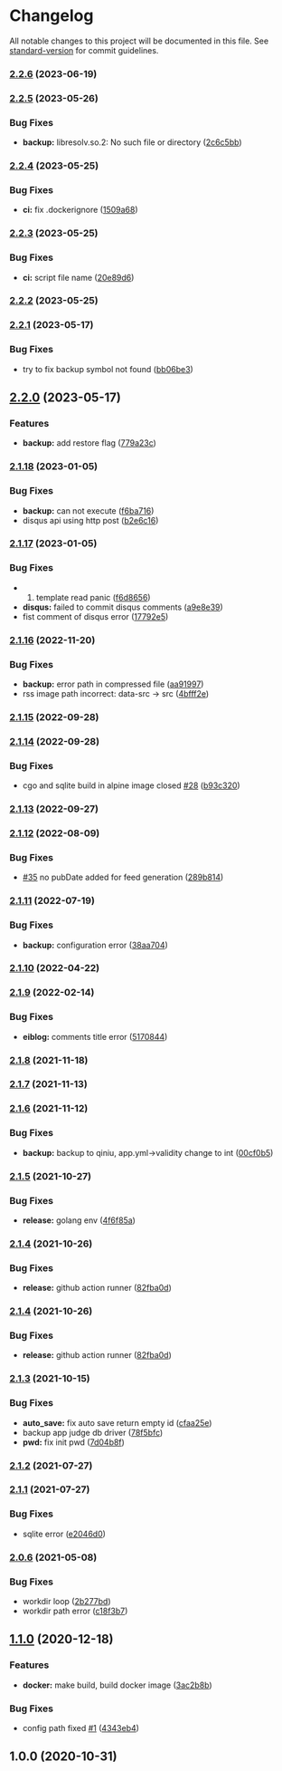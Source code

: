 # Changelog

All notable changes to this project will be documented in this file. See [standard-version](https://github.com/conventional-changelog/standard-version) for commit guidelines.

### [2.2.6](https://github.com/eiblog/eiblog/compare/v2.2.5...v2.2.6) (2023-06-19)

### [2.2.5](https://github.com/eiblog/eiblog/compare/v2.2.4...v2.2.5) (2023-05-26)


### Bug Fixes

* **backup:** libresolv.so.2: No such file or directory ([2c6c5bb](https://github.com/eiblog/eiblog/commit/2c6c5bb97708683bed8c889a7a1076f1f88ee5a8))

### [2.2.4](https://github.com/eiblog/eiblog/compare/v2.2.3...v2.2.4) (2023-05-25)


### Bug Fixes

* **ci:** fix .dockerignore ([1509a68](https://github.com/eiblog/eiblog/commit/1509a68cda74ace6b4060b5015f20143303ca36f))

### [2.2.3](https://github.com/eiblog/eiblog/compare/v2.2.2...v2.2.3) (2023-05-25)


### Bug Fixes

* **ci:** script file name ([20e89d6](https://github.com/eiblog/eiblog/commit/20e89d6a76f01aee60b98f8ae43a2c65b4fb3904))

### [2.2.2](https://github.com/eiblog/eiblog/compare/v2.2.1...v2.2.2) (2023-05-25)

### [2.2.1](https://github.com/eiblog/eiblog/compare/v2.2.0...v2.2.1) (2023-05-17)


### Bug Fixes

* try to fix backup symbol not found ([bb06be3](https://github.com/eiblog/eiblog/commit/bb06be36fe016e753ca56aa2321ce7e39bffe3e0))

## [2.2.0](https://github.com/eiblog/eiblog/compare/v2.1.18...v2.2.0) (2023-05-17)


### Features

* **backup:** add restore flag ([779a23c](https://github.com/eiblog/eiblog/commit/779a23cb75ab5059826370d08b754569a4af4aea))

### [2.1.18](https://github.com/eiblog/eiblog/compare/v2.1.17...v2.1.18) (2023-01-05)


### Bug Fixes

* **backup:** can not execute ([f6ba716](https://github.com/eiblog/eiblog/commit/f6ba716f554cfb638752875c4842e4ffb1b7e9a6))
* disqus api using http post ([b2e6c16](https://github.com/eiblog/eiblog/commit/b2e6c168c5f63b29cf5c2884e04dd99caa677bc0))

### [2.1.17](https://github.com/eiblog/eiblog/compare/v2.1.16...v2.1.17) (2023-01-05)


### Bug Fixes

* 1. template read panic ([f6d8656](https://github.com/eiblog/eiblog/commit/f6d8656c83591584581383643d109611d7ed2caa))
* **disqus:** failed to commit disqus comments ([a9e8e39](https://github.com/eiblog/eiblog/commit/a9e8e39d342488ec46175997f3df9ab109f2fecf))
* fist comment of disqus error ([17792e5](https://github.com/eiblog/eiblog/commit/17792e5a7edb7e84623d9307555e7983ba306565))

### [2.1.16](https://github.com/eiblog/eiblog/compare/v2.1.15...v2.1.16) (2022-11-20)


### Bug Fixes

* **backup:** error path in compressed file ([aa91997](https://github.com/eiblog/eiblog/commit/aa91997c0caca27e9979692879f8877765dabd9d))
* rss image path incorrect: data-src -> src ([4bfff2e](https://github.com/eiblog/eiblog/commit/4bfff2e5e9b0efb4112a5f2f6bc55eebcef1c6eb))

### [2.1.15](https://github.com/eiblog/eiblog/compare/v2.1.14...v2.1.15) (2022-09-28)

### [2.1.14](https://github.com/eiblog/eiblog/compare/v2.1.13...v2.1.14) (2022-09-28)


### Bug Fixes

* cgo and sqlite build in alpine image closed [#28](https://github.com/eiblog/eiblog/issues/28) ([b93c320](https://github.com/eiblog/eiblog/commit/b93c320987a936db6e5ca50c547022de9ab9a0f1))

### [2.1.13](https://github.com/eiblog/eiblog/compare/v2.1.12...v2.1.13) (2022-09-27)

### [2.1.12](https://github.com/eiblog/eiblog/compare/v2.1.11...v2.1.12) (2022-08-09)


### Bug Fixes

* [#35](https://github.com/eiblog/eiblog/issues/35) no pubDate added for feed generation ([289b814](https://github.com/eiblog/eiblog/commit/289b8145bcdabd0060c9a0d5f40f5df69d3882d3))

### [2.1.11](https://github.com/eiblog/eiblog/compare/v2.1.10...v2.1.11) (2022-07-19)


### Bug Fixes

* **backup:** configuration error ([38aa704](https://github.com/eiblog/eiblog/commit/38aa704198070d3e1436b230b40b1deb3e94c5ac))

### [2.1.10](https://github.com/eiblog/eiblog/compare/v2.1.9...v2.1.10) (2022-04-22)

### [2.1.9](https://github.com/eiblog/eiblog/compare/v2.1.8...v2.1.9) (2022-02-14)


### Bug Fixes

* **eiblog:** comments title error ([5170844](https://github.com/eiblog/eiblog/commit/517084462336ce01c3f79099c1e54297979f5877))

### [2.1.8](https://github.com/eiblog/eiblog/compare/v2.1.7...v2.1.8) (2021-11-18)

### [2.1.7](https://github.com/eiblog/eiblog/compare/v2.1.6...v2.1.7) (2021-11-13)

### [2.1.6](https://github.com/eiblog/eiblog/compare/v2.1.5...v2.1.6) (2021-11-12)


### Bug Fixes

* **backup:** backup to qiniu, app.yml->validity change to int ([00cf0b5](https://github.com/eiblog/eiblog/commit/00cf0b5c9f787f3f45f1747b7cb1742c417c6dd6))

### [2.1.5](https://github.com/eiblog/eiblog/compare/v2.1.4...v2.1.5) (2021-10-27)


### Bug Fixes

* **release:** golang env ([4f6f85a](https://github.com/eiblog/eiblog/commit/4f6f85a85ae56849c49e91d76bbbce1790f16e29))

### [2.1.4](https://github.com/eiblog/eiblog/compare/v2.1.3...v2.1.4) (2021-10-26)


### Bug Fixes

* **release:** github action runner ([82fba0d](https://github.com/eiblog/eiblog/commit/82fba0ddb47c1f66cb659f775c120c08dd2b4447))

### [2.1.4](https://github.com/eiblog/eiblog/compare/v2.1.3...v2.1.4) (2021-10-26)


### Bug Fixes

* **release:** github action runner ([82fba0d](https://github.com/eiblog/eiblog/commit/82fba0ddb47c1f66cb659f775c120c08dd2b4447))

### [2.1.3](https://github.com/eiblog/eiblog/compare/v2.1.2...v2.1.3) (2021-10-15)


### Bug Fixes

* **auto_save:** fix auto save return empty id ([cfaa25e](https://github.com/eiblog/eiblog/commit/cfaa25e1239aba580e0718d40f1a2bf31158b217))
* backup app judge db driver ([78f5bfc](https://github.com/eiblog/eiblog/commit/78f5bfc1ce017bf77a7442f40963a706e608df51))
* **pwd:** fix init pwd ([7d04b8f](https://github.com/eiblog/eiblog/commit/7d04b8f5c0846bcd0c7e07d0fc3704a535f6360a))

### [2.1.2](https://github.com/eiblog/eiblog/compare/v2.1.1...v2.1.2) (2021-07-27)

### [2.1.1](https://github.com/eiblog/eiblog/compare/v2.1.0...v2.1.1) (2021-07-27)


### Bug Fixes

* sqlite error ([e2046d0](https://github.com/eiblog/eiblog/commit/e2046d0d39d9914473fe7b8fae3b18246ed133ce))

### [2.0.6](https://github.com/eiblog/eiblog/compare/v2.0.5...v2.0.6) (2021-05-08)


### Bug Fixes

* workdir loop ([2b277bd](https://github.com/eiblog/eiblog/commit/2b277bd90188d53b90fddd0f6a8edad00f888f53))
* workdir path error ([c18f3b7](https://github.com/eiblog/eiblog/commit/c18f3b7da96e3181b40867a88f9c8cad042d2f44))

## [1.1.0](https://github.com/deepzz0/appdemo/compare/v1.0.0...v1.1.0) (2020-12-18)


### Features

* **docker:** make build, build docker image ([3ac2b8b](https://github.com/deepzz0/appdemo/commit/3ac2b8b2efadf024dfcf58e7ef8341b1a89cf1b1))


### Bug Fixes

* config path fixed [#1](https://github.com/deepzz0/appdemo/issues/1) ([4343eb4](https://github.com/deepzz0/appdemo/commit/4343eb44e8fffc6825be57393e024c75c4f68b7b))

## 1.0.0 (2020-10-31)
